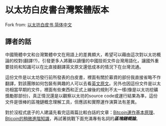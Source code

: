 # 以太坊白皮書台灣繁體版本

Fork from: [以太坊白皮书 简体中文](https://github.com/ethereum/wiki/blob/master/%5B%E4%B8%AD%E6%96%87%5D-%E4%BB%A5%E5%A4%AA%E5%9D%8A%E7%99%BD%E7%9A%AE%E4%B9%A6.md)


## 譯者的話

中國簡體中文和台灣繁體中文在用語上的差異頗大，希望可以藉由這次對以太坊概論的校對(翻譯!?)，引發更多人將難以讀懂的中國技術文件台灣用語化，讓國外重要技術和知識可以在比直接翻譯英文原文還低成本的情況下在台灣流通。

這份文件是以太坊發行前所發表的白皮書，裡面有關於募資的部份我直接省略不作翻譯，對該團隊如何包裝有興趣的人可以去看[英文原文](https://github.com/ethereum/wiki/blob/master/pages/white-paper/%5Benglish%5D-white-paper.md#currency-and-issuance)。另外也因這份文件是以太坊相當早期的文件，裡面有些東西和正式上線後的規則不太一樣(像是以太坊挖礦獎勵那部份)，真正情況還是以觀察以太坊的source code或運行結果為準，這份文件是很棒的區塊鏈概念理解工具，但應該和實際運作演算法有差異。

對於沒程式底子的人建議先看完這兩篇比較白話的文章：[Bitcoin運作基本原理](https://www.ptt.cc/bbs/Soft_Job/M.1385557793.A.5E6.html)、[Bticoin的稍微進階知識](https://blog.ldkrsi.men/bticoin%E7%9A%84%E5%9F%BA%E7%A4%8E%E5%8F%8A%E9%80%B2%E9%9A%8E%E7%9F%A5%E8%AD%98/)，再試著挑戰下面充滿專有名詞的***區塊鏈概論***。